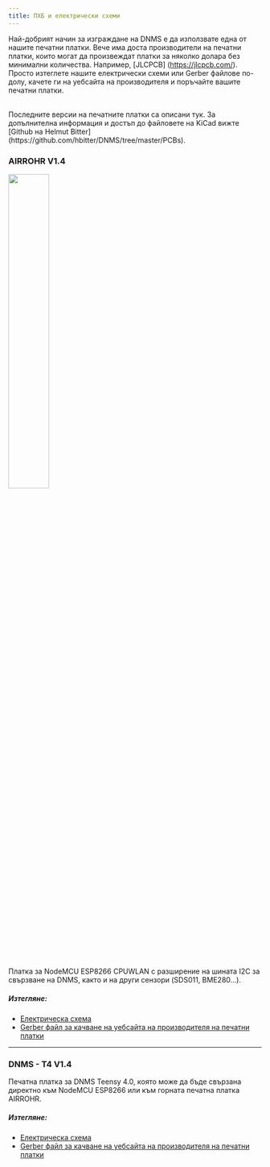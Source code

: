 ```yaml
---
title: ПХБ и електрически схеми
---
```


Най-добрият начин за изграждане на DNMS е да използвате една от нашите печатни платки.
Вече има доста производители на печатни платки, които могат да произвеждат платки за няколко долара без минимални количества. Например, [JLCPCB] (https://jlcpcb.com/).
Просто изтеглете нашите електрически схеми или Gerber файлове по-долу, качете ги на уебсайта на производителя и поръчайте вашите печатни платки.

<br>
Последните версии на печатните платки са описани тук. За допълнителна информация и достъп до файловете на KiCad вижте [Github на Helmut Bitter](https://github.com/hbitter/DNMS/tree/master/PCBs).

### AIRROHR V1.4
<img src="../docs/dnms/airrohr-PCB.jpg" style="display: block; width:40%;margin: 1em 0" loading="lazy"/>
Платка за NodeMCU ESP8266 CPUWLAN с разширение на шината I2C за свързване на DNMS, както и на други сензори (SDS011, BME280...).


##### Изтегляне:
* [Електрическа схема](../docs/dnms/airrohr-PCB-circuit-diagram.pdf)
* [Gerber файл за качване на уебсайта на производителя на печатни платки](../docs/dnms/airrohr-PCB-circuit-diagram-gerber.zip)

---

### DNMS - T4 V1.4
Печатна платка за DNMS Teensy 4.0, която може да бъде свързана директно към NodeMCU ESP8266 или към горната печатна платка AIRROHR.


##### Изтегляне:
* [Електрическа схема](...docsdnmsdnms-noise-measuring-teensy-40-circuit-diagram.pdf)
* [Gerber файл за качване на уебсайта на производителя на печатни платки](..docsdnmsdnms-noise-measuring-teensy-40-circuit-gerber.zip)

